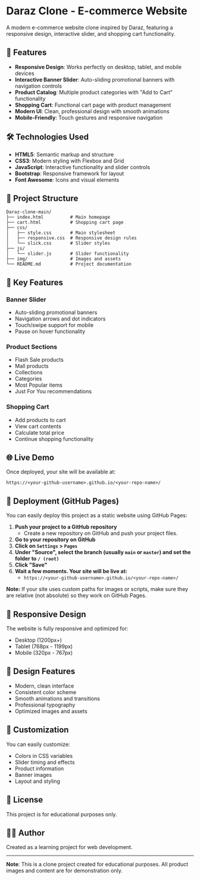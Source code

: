# Daraz Clone - E-commerce Website

A modern e-commerce website clone inspired by Daraz, featuring a responsive design, interactive slider, and shopping cart functionality.

## 🚀 Features

- **Responsive Design**: Works perfectly on desktop, tablet, and mobile devices
- **Interactive Banner Slider**: Auto-sliding promotional banners with navigation controls
- **Product Catalog**: Multiple product categories with "Add to Cart" functionality
- **Shopping Cart**: Functional cart page with product management
- **Modern UI**: Clean, professional design with smooth animations
- **Mobile-Friendly**: Touch gestures and responsive navigation

## 🛠️ Technologies Used

- **HTML5**: Semantic markup and structure
- **CSS3**: Modern styling with Flexbox and Grid
- **JavaScript**: Interactive functionality and slider controls
- **Bootstrap**: Responsive framework for layout
- **Font Awesome**: Icons and visual elements

## 📁 Project Structure

```
Daraz-clone-main/
├── index.html          # Main homepage
├── cart.html           # Shopping cart page
├── css/
│   ├── style.css       # Main stylesheet
│   ├── responsive.css  # Responsive design rules
│   └── slick.css       # Slider styles
├── js/
│   └── slider.js       # Slider functionality
├── img/                # Images and assets
└── README.md           # Project documentation
```

## 🎯 Key Features

### Banner Slider
- Auto-sliding promotional banners
- Navigation arrows and dot indicators
- Touch/swipe support for mobile
- Pause on hover functionality

### Product Sections
- Flash Sale products
- Mall products
- Collections
- Categories
- Most Popular items
- Just For You recommendations

### Shopping Cart
- Add products to cart
- View cart contents
- Calculate total price
- Continue shopping functionality

## 🌐 Live Demo

Once deployed, your site will be available at:
```
https://<your-github-username>.github.io/<your-repo-name>/
```

## 🚀 Deployment (GitHub Pages)

You can easily deploy this project as a static website using GitHub Pages:

1. **Push your project to a GitHub repository**
   - Create a new repository on GitHub and push your project files.
2. **Go to your repository on GitHub**
3. **Click on `Settings` > `Pages`**
4. **Under "Source", select the branch (usually `main` or `master`) and set the folder to `/ (root)`**
5. **Click "Save"**
6. **Wait a few moments. Your site will be live at:**
   - `https://<your-github-username>.github.io/<your-repo-name>/`

**Note:** If your site uses custom paths for images or scripts, make sure they are relative (not absolute) so they work on GitHub Pages.

## 📱 Responsive Design

The website is fully responsive and optimized for:
- Desktop (1200px+)
- Tablet (768px - 1199px)
- Mobile (320px - 767px)

## 🎨 Design Features

- Modern, clean interface
- Consistent color scheme
- Smooth animations and transitions
- Professional typography
- Optimized images and assets

## 🔧 Customization

You can easily customize:
- Colors in CSS variables
- Slider timing and effects
- Product information
- Banner images
- Layout and styling

## 📄 License

This project is for educational purposes only.

## 👨‍💻 Author

Created as a learning project for web development.

---

**Note**: This is a clone project created for educational purposes. All product images and content are for demonstration only. 
